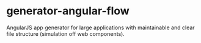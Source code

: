 generator-angular-flow
======================

AngularJS app generator for large applications with maintainable and clear file structure (simulation off web components).
